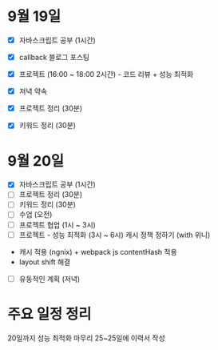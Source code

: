 # 9월 19일

- [x] 자바스크립트 공부 (1시간)
- [x] callback 블로그 포스팅
- [x] 프로젝트 (16:00 ~ 18:00 2시간) - 코드 리뷰 + 성능 최적화
- [x] 저녁 약속
- [x] 프로젝트 정리 (30분)
- [x] 키워드 정리 (30분)


# 9월 20일
- [x] 자바스크립트 공부 (1시간)
- [ ] 프로젝트 정리 (30분)
- [ ] 키워드 정리 (30분)
- [ ] 수업 (오전)
- [ ] 프로젝트 협업 (1시 ~ 3시)
- [ ] 프로젝트 - 성능 최적화 (3시 ~ 6시)
캐시 정책 정하기 (with 위니)
- 캐시 적용 (ngnix) + webpack js contentHash 적용
- layout shift 해결

- [ ] 유동적인 계획 (저녁)


# 주요 일정 정리

20일까지 성능 최적화 마무리
25~25일에 이력서 작성
